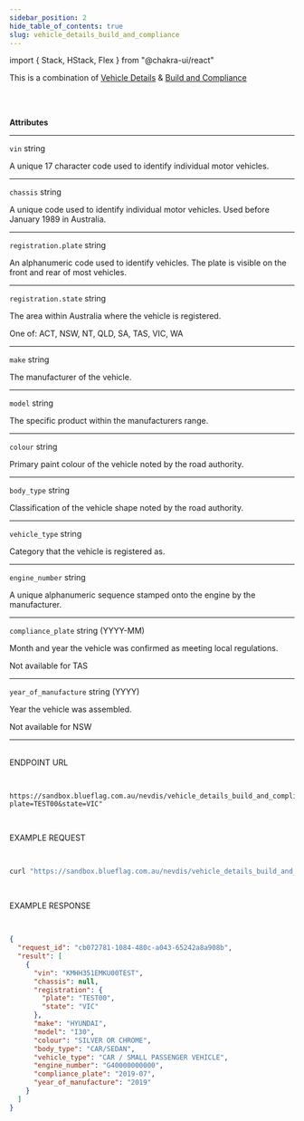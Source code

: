 ```yaml
---
sidebar_position: 2
hide_table_of_contents: true
slug: vehicle_details_build_and_compliance
---
```


import { Stack, HStack, Flex } from "@chakra-ui/react"

<HStack>

<Box className="boxContainer">
<Box className="attributes" h="100%" px="40px" py="10px">

This is a combination of [Vehicle Details](/docs/api/products/nevdis/vehicle_details) & [Build and Compliance](/docs/api/products/nevdis/build_and_compliance)

<br/><br/>

**Attributes**
___

`vin` <span className="smaller-text">string</span>
<p>
A unique 17 character code used to identify individual motor vehicles.
</p>

___

`chassis` <span className="smaller-text">string</span>
<p>
A unique code used to identify individual motor vehicles. Used before January 1989 in Australia.
</p>

___

`registration.plate` <span className="smaller-text">string</span>
<p>
An alphanumeric code used to identify vehicles. The plate is visible on the front and rear of most vehicles.
</p>

___

`registration.state` <span className="smaller-text">string</span>

The area within Australia where the vehicle is registered.
<p className="smaller-text">One of: ACT, NSW, NT, QLD, SA, TAS, VIC, WA</p>

___

`make` <span className="smaller-text">string</span>
<p>
The manufacturer of the vehicle.
</p>

___

`model` <span className="smaller-text">string</span>
<p>
The specific product within the manufacturers range.
</p>

___

`colour` <span className="smaller-text">string</span>
<p>
Primary paint colour of the vehicle noted by the road authority.
</p>

___

`body_type` <span className="smaller-text">string</span>
<p>
Classification of the vehicle shape noted by the road authority.
</p>

___

`vehicle_type` <span className="smaller-text">string</span>
<p>
Category that the vehicle is registered as.
</p>

___

`engine_number` <span className="smaller-text">string</span>
<p>
A unique alphanumeric sequence stamped onto the engine by the manufacturer.
</p>

___

`compliance_plate` <span className="smaller-text">string (YYYY-MM)</span>

Month and year the vehicle was confirmed as meeting local regulations.

<p className="smaller-text">Not available for TAS</p>

___

`year_of_manufacture` <span className="smaller-text">string (YYYY)</span>

Year the vehicle was assembled.

<p className="smaller-text"> Not available for NSW </p>

___


</Box>

<Box className="box2" h="100%" px="40px" py="10px">

<br />

<div className="method-example-response">
    <div className="method-example-request-topbar">
        <div className="method-example-request-title">ENDPOINT URL</div>
    </div>
    <pre className="IntroSection-pre">

```
https://sandbox.blueflag.com.au/nevdis/vehicle_details_build_and_compliance?plate=TEST00&state=VIC"
```

</pre>
</div>

<div className="method-example-response">
    <div className="method-example-request-topbar">
        <div className="method-example-request-title">EXAMPLE REQUEST</div>
    </div>
    <pre className="IntroSection-pre">

```bash
curl "https://sandbox.blueflag.com.au/nevdis/vehicle_details_build_and_compliance?plate=TEST00&state=VIC" -H "Authorization: secret_SANDBOX_f1nlZOh0Xr1JvMgJy0d0l9i5JybnBEAYfl7isuU0_o-1GkBsaN8f"
```

</pre>
</div>

<div className="method-example-response">
    <div className="method-example-request-topbar">
        <div className="method-example-request-title">EXAMPLE RESPONSE</div>
    </div>
    <pre className="IntroSection-pre">

```json
{
  "request_id": "cb072781-1084-480c-a043-65242a8a908b",
  "result": [
    {
      "vin": "KMHH351EMKU00TEST",
      "chassis": null,
      "registration": {
        "plate": "TEST00",
        "state": "VIC"
      },
      "make": "HYUNDAI",
      "model": "I30",
      "colour": "SILVER OR CHROME",
      "body_type": "CAR/SEDAN",
      "vehicle_type": "CAR / SMALL PASSENGER VEHICLE",
      "engine_number": "G40000000000",
      "compliance_plate": "2019-07",
      "year_of_manufacture": "2019"
    }
  ]
}
```

</pre>
</div>

</Box>
</Box>

</HStack>